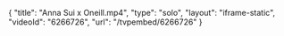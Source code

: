 {
    "title": "Anna Sui x Oneill.mp4",
    "type": "solo",
    "layout": "iframe-static",
    "videoId": "6266726",
    "url": "\/tvpembed\/6266726"
}